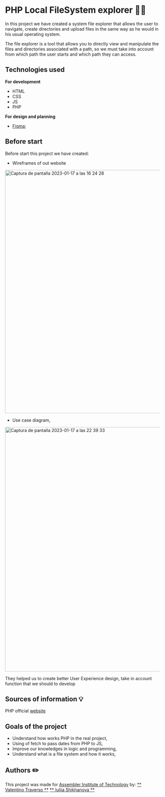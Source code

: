 # PHP Local FileSystem explorer  :technologist:

In this project we have created a system file explorer that allows the user to navigate, create directories and upload files in the same way as he would in his usual operating system.

The file explorer is a tool that allows you to directly view and manipulate the files and directories associated with a path, so we must take into account from which path the user starts and which path they can access.

## Technologies used

**For development**

- HTML
- CSS
- JS
- PHP

**For design and planning**
- [Figma](https://www.figma.com/);

## Before start

Before start this project we have created:

* Wireframes of out website

<img width="789" alt="Captura de pantalla 2023-01-17 a las 16 24 28" src="https://user-images.githubusercontent.com/115942758/213027634-c7e34342-bd89-4ae5-a396-633ef17f0e77.png">

* Use case diagram,

<img width="793" alt="Captura de pantalla 2023-01-17 a las 22 39 33" src="https://user-images.githubusercontent.com/115942758/213028040-f01fc371-5080-4ab3-bec3-deab2ba0741c.png">


They helped us to create better User Experience design, take in account function that we should to develop



## Sources of information :bulb:

PHP official [website](https://www.php.net/)

## Goals of the project

- Understand how works PHP in the real project,
- Using of fetch to pass dates from PHP to JS,
- Improve our knowledges in logic and programming,
- Understand what is a file system and how it works,


## Authors :pencil2:

This project was made for [Assembler Institute of Technology](https://assemblerinstitute.com/) by:
[** Valentino Traverso **](https://github.com/valentraverso)
[** Iuliia Shikhanova **](https://github.com/IuliiaNova)
